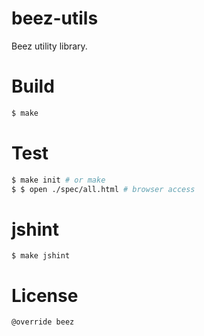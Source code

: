 beez-utils
=========

Beez utility library.

# Build

```sh
$ make
```

# Test

```sh
$ make init # or make
$ $ open ./spec/all.html # browser access
```

# jshint

```
$ make jshint
```

# License

```
@override beez
```
